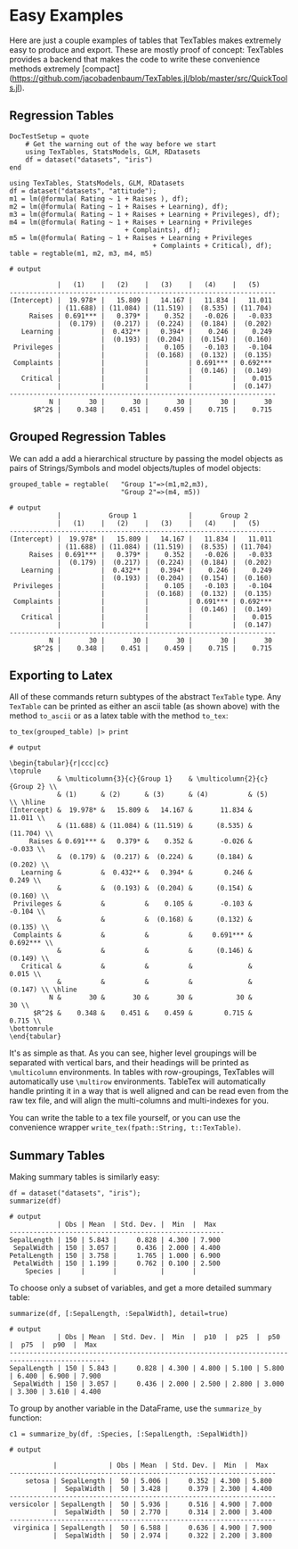 # Easy Examples

Here are just a couple examples of tables that TexTables makes extremely easy to
produce and export.  These are mostly proof of concept: TexTables provides a
backend that makes the code to write these convenience methods extremely [compact] (https://github.com/jacobadenbaum/TexTables.jl/blob/master/src/QuickTools.jl).

## Regression Tables
```@meta
DocTestSetup = quote
    # Get the warning out of the way before we start
    using TexTables, StatsModels, GLM, RDatasets
    df = dataset("datasets", "iris")
end
```
```jldoctest ex1
using TexTables, StatsModels, GLM, RDatasets
df = dataset("datasets", "attitude");
m1 = lm(@formula( Rating ~ 1 + Raises ), df);
m2 = lm(@formula( Rating ~ 1 + Raises + Learning), df);
m3 = lm(@formula( Rating ~ 1 + Raises + Learning + Privileges), df);
m4 = lm(@formula( Rating ~ 1 + Raises + Learning + Privileges
                             + Complaints), df);
m5 = lm(@formula( Rating ~ 1 + Raises + Learning + Privileges
                                    + Complaints + Critical), df);
table = regtable(m1, m2, m3, m4, m5)

# output

            |   (1)    |   (2)    |   (3)    |   (4)    |   (5)
-------------------------------------------------------------------
(Intercept) |  19.978* |   15.809 |   14.167 |   11.834 |   11.011
            | (11.688) | (11.084) | (11.519) |  (8.535) | (11.704)
     Raises | 0.691*** |   0.379* |    0.352 |   -0.026 |   -0.033
            |  (0.179) |  (0.217) |  (0.224) |  (0.184) |  (0.202)
   Learning |          |  0.432** |   0.394* |    0.246 |    0.249
            |          |  (0.193) |  (0.204) |  (0.154) |  (0.160)
 Privileges |          |          |    0.105 |   -0.103 |   -0.104
            |          |          |  (0.168) |  (0.132) |  (0.135)
 Complaints |          |          |          | 0.691*** | 0.692***
            |          |          |          |  (0.146) |  (0.149)
   Critical |          |          |          |          |    0.015
            |          |          |          |          |  (0.147)
-------------------------------------------------------------------
          N |       30 |       30 |       30 |       30 |       30
      $R^2$ |    0.348 |    0.451 |    0.459 |    0.715 |    0.715
```

## Grouped Regression Tables
We can add a add a hierarchical structure by passing the model objects as pairs
of Strings/Symbols and model objects/tuples of model objects:

```jldoctest ex1
grouped_table = regtable(   "Group 1"=>(m1,m2,m3),
                            "Group 2"=>(m4, m5))

# output
            |            Group 1             |       Group 2
            |   (1)    |   (2)    |   (3)    |   (4)    |   (5)
-------------------------------------------------------------------
(Intercept) |  19.978* |   15.809 |   14.167 |   11.834 |   11.011
            | (11.688) | (11.084) | (11.519) |  (8.535) | (11.704)
     Raises | 0.691*** |   0.379* |    0.352 |   -0.026 |   -0.033
            |  (0.179) |  (0.217) |  (0.224) |  (0.184) |  (0.202)
   Learning |          |  0.432** |   0.394* |    0.246 |    0.249
            |          |  (0.193) |  (0.204) |  (0.154) |  (0.160)
 Privileges |          |          |    0.105 |   -0.103 |   -0.104
            |          |          |  (0.168) |  (0.132) |  (0.135)
 Complaints |          |          |          | 0.691*** | 0.692***
            |          |          |          |  (0.146) |  (0.149)
   Critical |          |          |          |          |    0.015
            |          |          |          |          |  (0.147)
-------------------------------------------------------------------
          N |       30 |       30 |       30 |       30 |       30
      $R^2$ |    0.348 |    0.451 |    0.459 |    0.715 |    0.715

```

## Exporting to Latex

All of these commands return subtypes of the abstract `TexTable` type.  Any
`TexTable` can be printed as either an ascii table (as shown above) with the
method `to_ascii` or as a latex table with the method `to_tex`:
```jldoctest ex1
to_tex(grouped_table) |> print

# output

\begin{tabular}{r|ccc|cc}
\toprule
            & \multicolumn{3}{c}{Group 1}    & \multicolumn{2}{c}{Group 2} \\
            & (1)      & (2)      & (3)      & (4)          & (5)          \\ \hline
(Intercept) &  19.978* &   15.809 &   14.167 &       11.834 &       11.011 \\
            & (11.688) & (11.084) & (11.519) &      (8.535) &     (11.704) \\
     Raises & 0.691*** &   0.379* &    0.352 &       -0.026 &       -0.033 \\
            &  (0.179) &  (0.217) &  (0.224) &      (0.184) &      (0.202) \\
   Learning &          &  0.432** &   0.394* &        0.246 &        0.249 \\
            &          &  (0.193) &  (0.204) &      (0.154) &      (0.160) \\
 Privileges &          &          &    0.105 &       -0.103 &       -0.104 \\
            &          &          &  (0.168) &      (0.132) &      (0.135) \\
 Complaints &          &          &          &     0.691*** &     0.692*** \\
            &          &          &          &      (0.146) &      (0.149) \\
   Critical &          &          &          &              &        0.015 \\
            &          &          &          &              &      (0.147) \\ \hline
          N &       30 &       30 &       30 &           30 &           30 \\
      $R^2$ &    0.348 &    0.451 &    0.459 &        0.715 &        0.715 \\
\bottomrule
\end{tabular}
```
It's as simple as that.  As you can see, higher level groupings will be
separated with vertical bars, and their headings will be printed as
`\multicolumn` environments.  In tables with row-groupings, TexTables will
automatically use `\multirow` environments.  TableTex will automatically handle
printing it in a way that is well aligned and can be read even from the raw tex
file, and will align the multi-columns and multi-indexes for you.

You can write the table to a tex file yourself, or you can use the convenience
wrapper `write_tex(fpath::String, t::TexTable)`.

## Summary Tables

Making summary tables is similarly easy:

```jldoctest ex1
df = dataset("datasets", "iris");
summarize(df)

# output
            | Obs | Mean  | Std. Dev. |  Min  |  Max
------------------------------------------------------
SepalLength | 150 | 5.843 |     0.828 | 4.300 | 7.900
 SepalWidth | 150 | 3.057 |     0.436 | 2.000 | 4.400
PetalLength | 150 | 3.758 |     1.765 | 1.000 | 6.900
 PetalWidth | 150 | 1.199 |     0.762 | 0.100 | 2.500
    Species |     |       |           |       |
```

To choose only a subset of variables, and get a more detailed summary table:
```jldoctest ex1
summarize(df, [:SepalLength, :SepalWidth], detail=true)

# output
            | Obs | Mean  | Std. Dev. |  Min  |  p10  |  p25  |  p50  |  p75  |  p90  |  Max
----------------------------------------------------------------------------------------------
SepalLength | 150 | 5.843 |     0.828 | 4.300 | 4.800 | 5.100 | 5.800 | 6.400 | 6.900 | 7.900
 SepalWidth | 150 | 3.057 |     0.436 | 2.000 | 2.500 | 2.800 | 3.000 | 3.300 | 3.610 | 4.400
```

To group by another variable in the DataFrame, use the `summarize_by` function:

```jldoctest ex1
c1 = summarize_by(df, :Species, [:SepalLength, :SepalWidth])

# output

           |             | Obs | Mean  | Std. Dev. |  Min  |  Max
-------------------------------------------------------------------
    setosa | SepalLength |  50 | 5.006 |     0.352 | 4.300 | 5.800
           |  SepalWidth |  50 | 3.428 |     0.379 | 2.300 | 4.400
-------------------------------------------------------------------
versicolor | SepalLength |  50 | 5.936 |     0.516 | 4.900 | 7.000
           |  SepalWidth |  50 | 2.770 |     0.314 | 2.000 | 3.400
-------------------------------------------------------------------
 virginica | SepalLength |  50 | 6.588 |     0.636 | 4.900 | 7.900
           |  SepalWidth |  50 | 2.974 |     0.322 | 2.200 | 3.800
```
